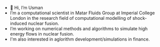 - 👋 Hi, I’m Usman
- I’m a computational scientist  in Matar Fluids Group at Imperial College London in the research field of computational modelling of shock-induced nuclear fusion.
- I’m working on numerical methods and algorithms to simulate high energy flows in nuclear fusion.
- I'm also interested in aglorithm development/simulations in finance. 
<!---
Rana-ICL/Rana-ICL is a ✨ special ✨ repository because its `README.md` (this file) appears on your GitHub profile.
You can click the Preview link to take a look at your changes.
--->
